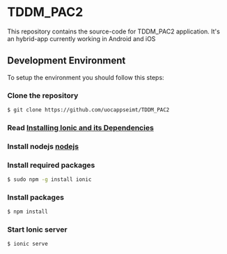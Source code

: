 # TDDM_PAC2

This repository contains the source-code for TDDM_PAC2 application. It's an hybrid-app currently working in Android and iOS 

## Development Environment

To setup the environment you should follow this steps:

### Clone the repository
```bash
$ git clone https://github.com/uocappseimt/TDDM_PAC2
```

### Read [Installing Ionic and its Dependencies](http://ionicframework.com/docs/guide/installation.html)


### Install nodejs [nodejs](https://nodejs.org/en/download/)


### Install required packages
```bash
$ sudo npm -g install ionic
```

### Install packages
```bash
$ npm install
```

### Start Ionic server
```bash
$ ionic serve
```
